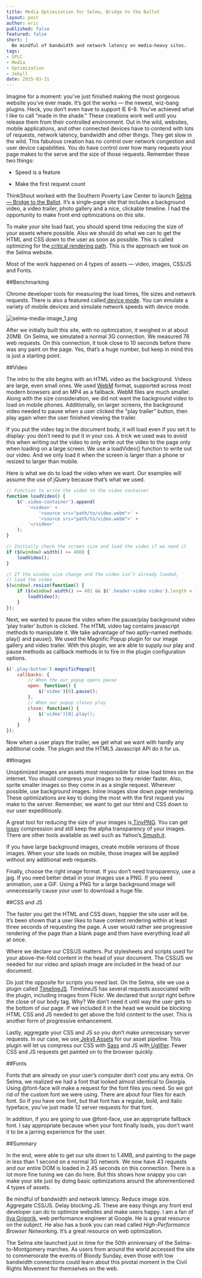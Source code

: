 ```yaml
---
title: Media Optimization for Selma, Bridge to the Ballot
layout: post
author: eric
published: false
featured: false
short: |
  Be mindful of bandwidth and network latency on media-heavy sites.
tags:
- SPLC
- Media
- Optimization
- Jekyll
date: 2015-03-31
---
```


Imagine for a moment: you’ve just finished making the most gorgeous website you’ve ever made. It’s got the works — the newest, wiz-bang plugins. Heck, you don’t even have to support IE 6-8. You’ve achieved what I like to call "made in the shade." These creations work well until you release them from their controlled environment. Out in the wild, websites, mobile applications, and other connected devices have to contend with lots of requests, network latency, bandwidth and other things. They get slow in the wild. This fabulous creation has no control over network congestion and user device capabilities. You do have control over how many requests your page makes to the serve and the size of those requests. Remember these two things:

* Speed is a feature

* Make the first request count

ThinkShout worked with the Southern Poverty Law Center to launch [Selma — Bridge to the Ballot](http://selma.splcenter.org/). It’s a single-page site that includes a background video, a video trailer, photo gallery and a nice, clickable timeline. I had the opportunity to make front end optimizations on this site.

To make your site load fast, you should spend time reducing the size of your assets where possible. Also we should do what we can to get the HTML and CSS down to the user as soon as possible. This is called optimizing for the[ critical rendering path](https://docs.google.com/presentation/d/1IRHyU7_crIiCjl0Gvue0WY3eY_eYvFQvSfwQouW9368/present?slide=id.gc57996a9_046). This is the approach we took on the Selma website.

Most of the work happened on 4 types of assets — video, images, CSS/JS and Fonts.

##Benchmarking

Chrome developer tools for measuring the load times, file sizes and network requests. There is also a featured called[ device mode](https://developer.chrome.com/devtools/docs/device-mode). You can emulate a variety of mobile devices and simulate network speeds with device mode.

![selma-media-image_1.png](/assets/images/blog/selma-media-image_1.png)

After we initially built this site, with no optimization, it weighed in at about 20MB. On Selma, we simulated a normal 3G connection. We measured 76 web requests. On this connection, it took close to 10 seconds before there was any paint on the page. Yes, that’s a huge number, but keep in mind this is just a starting point.

##Video

The intro to the site begins with an HTML video as the background. Videos are large, even small ones. We used [WebM](http://www.webmproject.org/) format, supported across most modern browsers and an MP4 as a fallback. WebM files are much smaller. Along with the size consideration, we did not want the background video to load on mobile phones. Additionally, on larger screens, the background video needed to pause when a user clicked the "play trailer" button, then play again when the user finished viewing the trailer.

If you put the video tag in the document body, it will load even if you set it to display: you don’t need to put it in your css. A trick we used was to avoid this when writing out the video to only write out the video to the page only when loading on a large screen. We use a loadVideo() function to write out our video. And we only load it when the screen is larger than a phone or resized to larger than mobile.

Here is what we do to load the video when we want. Our examples will assume the use of jQuery because that’s what we used.

```javascript
// Function to write the video to the video container
function loadVideo() {
	$('.video-container').append(
		'<video>' +
			'<source src="path/to/video.webm">' +
			'<source src="path/to/video.webm">' +
		'</video>'
	);
}

// Initially check the screen size and load the video if we need it
if ($(window).width() >= 480) {
	loadVideo();
}

// If the window size change and the video isn’t already loaded,
// load the video
$(window).resize(function() {
	if ($(window).width() >= 481 && $('.header-video video').length < 1) {
 		loadVideo();
	}
});
```

Next, we wanted to pause the video when the pause/play background video ‘play trailer’ button is clicked. The HTML video tag contains javascript methods to manipulate it. We take advantage of two aptly-named methods: play() and pause(). We used the Magnific Popup plugin for our image gallery and video trailer. With this plugin, we are able to supply our play and pause methods as callback methods in to fire in the plugin configuration options.

```javascript
$('.play-button').magnificPopup({ 
	callbacks: { 
		// When the our popup opens pause         
		open: function() { 
			$('video')[0].pause();   
		},  
		// When our popup closes play                                                                                        
		close: function() {
			$('video’)[0].play();
		}
	}                                                                                                              
});
```

Now when a user plays the trailer, we get what we want with hardly any additional code. The plugin and the HTML5 Javascript API do it for us.

##Images

Unoptimized images are assets most responsible for slow load times on the internet. You should compress your images so they render faster. Also, sprite smaller images so they come in as a single request. Wherever possible, use background images. Inline images slow down page rendering. These optimizations are key to doing the most with the first request you make to the server. Remember, we want to get our html and CSS down to our user expeditiously.

A great tool for reducing the size of your images is[ TinyPNG](https://tinypng.com/). You can get[ lossy](https://developers.google.com/web/fundamentals/performance/optimizing-content-efficiency/image-optimization#lossless-vs-lossy-image-compression) compression and still keep the alpha transparency of your images. There are other tools available as well such as Yahoo’s[ Smush.it](http://www.imgopt.com).

If you have large background images, create mobile versions of those images. When your site loads on mobile, those images will be applied without any additional web requests.

Finally, choose the right image format. If you don’t need transparency, use a jpg. If you need better detail in your images use a PNG. If you need animation, use a GIF. Using a PNG for a large background image will unnecessarily cause your user to download a huge file.

##CSS and JS

The faster you get the HTML and CSS down, happier the site user will be. It’s been shown that a user likes to have content rendering within at least three seconds of requesting the page. A user would rather see progressive rendering of the page than a blank page and then have everything load all at once.

Where we declare our CSS/JS matters. Put stylesheets and scripts used for your above-the-fold content in the head of your document. The CSS/JS we needed for our video and splash image are included in the head of our document.

Do just the opposite for scripts you need last. On the Selma, site we use a plugin called [TimelineJS](http://timeline.knightlab.com). TimelineJS has several requests associated with the plugin, including images from Flickr. We declared that script right before the close of our body tag. Why? We don’t need it until way the user gets to the bottom of our page. If we included it in the head we would be blocking HTML CSS and JS needed to get above the fold content to the user. This is another form of progressive enhancement.

Lastly, aggregate your CSS and JS so you don’t make unnecessary server requests. In our case, we use[ Jekyll Assets](https://github.com/ixti/jekyll-assets) for our asset pipeline. This plugin will let us compress our CSS with [Sass](http://sass-lang.com/) and JS with[ Uglifier](https://github.com/lautis/uglifier). Fewer CSS and JS requests get painted on to the browser quickly.

##Fonts

Fonts that are already on your user’s computer don’t cost you any extra. On Selma, we realized we had a font that looked almost identical to Georgia. Using @font-face will make a request for the font files you need. So we got rid of the custom font we were using. There are about four files for each font. So if you have one font, but that font has a regular, bold, and italic typeface, you’ve just made 12 server requests for that font.

In addition, if you are going to use @font-face, use an appropriate fallback font. I say appropriate because when your font finally loads, you don’t want it to be a jarring experience for the user.

##Summary

In the end, were able to get our site down to 1.4MB, and painting to the page in less than 1 second on a normal 3G network. We now have 43 requests and our entire DOM is loaded in 2.45 seconds on this connection. There is a lot more fine tuning we can do here. But this shows how snappy you can make your site just by doing basic optimizations around the aforementioned 4 types of assets.

Be mindful of bandwidth and network latency. Reduce image size. Aggregate CSS/JS. Delay blocking JS. These are easy things any front end developer can do to optimize websites and make users happy. I am a fan of [Ilya Grigorik](https://www.igvita.com/), web performance engineer at Google. He is a great resource on the subject. He also has a book you can read called *High-Performance Browser Networkin*g. It’s a great resource on web optimization.

The Selma site launched just in time for the 50th anniversary of the Selma-to-Montgomery marches. As users from around the world accessed the site to commemorate the events of Bloody Sunday, even those with low bandwidth connections could learn about this pivotal moment in the Civil Rights Movement for themselves on the web.
